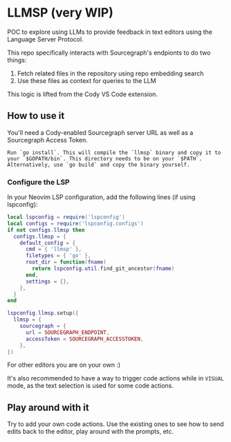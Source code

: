 # LLMSP (very WIP)

POC to explore using LLMs to provide feedback in text editors using the Language Server Protocol.

This repo specifically interacts with Sourcegraph's endpionts to do two things:
1. Fetch related files in the repository using repo embedding search
2. Use these files as context for queries to the LLM

This logic is lifted from the Cody VS Code extension.

## How to use it

You'll need a Cody-enabled Sourcegraph server URL as well as a Sourcegraph Access Token.

```
Run `go install`. This will compile the `llmsp` binary and copy it to your `$GOPATH/bin`. This directory needs to be on your `$PATH`. Alternatively, use `go build` and copy the binary yourself.
```

### Configure the LSP

In your Neovim LSP configuration, add the following lines (if using lspconfig):

```lua
local lspconfig = require('lspconfig')
local configs = require('lspconfig.configs')
if not configs.llmsp then
  configs.llmsp = {
    default_config = {
      cmd = { 'llmsp' },
      filetypes = { 'go' },
      root_dir = function(fname)
        return lspconfig.util.find_git_ancestor(fname)
      end,
      settings = {},
    },
  }
end

lspconfig.llmsp.setup({
  llmsp = {
    sourcegraph = {
      url = SOURCEGRAPH_ENDPOINT,
      accessToken = SOURCEGRAPH_ACCESSTOKEN,
    },
})
```

For other editors you are on your own :)

It's also recommended to have a way to trigger code actions while in `VISUAL` mode, as the text selection is used for some code actions.

## Play around with it

Try to add your own code actions. Use the existing ones to see how to send edits back to the editor, play around with the prompts, etc.
